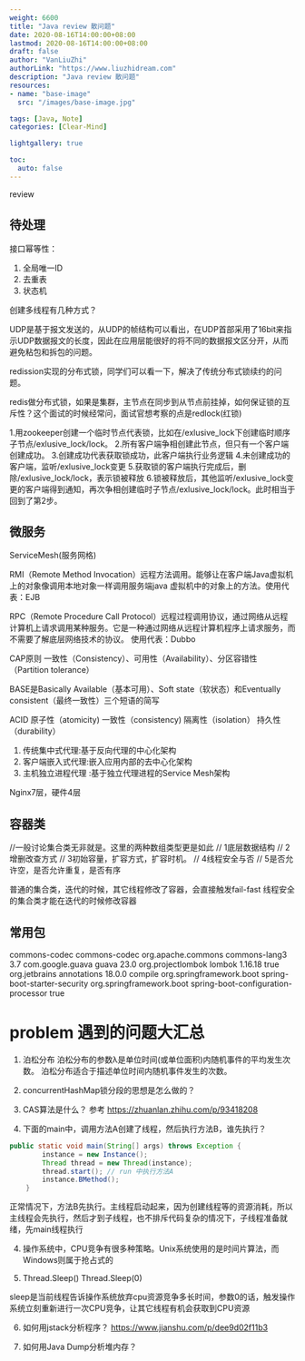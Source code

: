 ```yaml
---
weight: 6600
title: "Java review 散问题"
date: 2020-08-16T14:00:00+08:00
lastmod: 2020-08-16T14:00:00+08:00
draft: false
author: "VanLiuZhi"
authorLink: "https://www.liuzhidream.com"
description: "Java review 散问题"
resources:
- name: "base-image"
  src: "/images/base-image.jpg"

tags: [Java, Note]
categories: [Clear-Mind]

lightgallery: true

toc:
  auto: false
---
```


review

<!-- more -->

## 待处理

接口幂等性：
1. 全局唯一ID
2. 去重表
3. 状态机

创建多线程有几种方式？

UDP是基于报文发送的，从UDP的帧结构可以看出，在UDP首部采用了16bit来指示UDP数据报文的长度，因此在应用层能很好的将不同的数据报文区分开，从而避免粘包和拆包的问题。

redission实现的分布式锁，同学们可以看一下，解决了传统分布式锁续约的问题。

redis做分布式锁，如果是集群，主节点在同步到从节点前挂掉，如何保证锁的互斥性？这个面试的时候经常问，面试官想考察的点是redlock(红锁)

1.用zookeeper创建一个临时节点代表锁，比如在/exlusive_lock下创建临时顺序子节点/exlusive_lock/lock。
2.所有客户端争相创建此节点，但只有一个客户端创建成功。
3.创建成功代表获取锁成功，此客户端执行业务逻辑
4.未创建成功的客户端，监听/exlusive_lock变更
5.获取锁的客户端执行完成后，删除/exlusive_lock/lock，表示锁被释放
6.锁被释放后，其他监听/exlusive_lock变更的客户端得到通知，再次争相创建临时子节点/exlusive_lock/lock。此时相当于回到了第2步。

## 微服务

ServiceMesh(服务网格)

RMI（Remote Method Invocation）远程方法调用。能够让在客户端Java虚拟机上的对象像调用本地对象一样调用服务端java 虚拟机中的对象上的方法。使用代表：EJB

RPC（Remote Procedure Call Protocol）远程过程调用协议，通过网络从远程计算机上请求调用某种服务。它是一种通过网络从远程计算机程序上请求服务，而不需要了解底层网络技术的协议。 使用代表：Dubbo

CAP原则
一致性（Consistency）、可用性（Availability）、分区容错性（Partition tolerance）

BASE是Basically Available（基本可用）、Soft state（软状态）和Eventually consistent（最终一致性）三个短语的简写

ACID
原子性（atomicity)
一致性（consistency)
隔离性（isolation）
持久性（durability）


1. 传统集中式代理:基于反向代理的中心化架构
2. 客户端嵌入式代理:嵌入应用内部的去中心化架构
3. 主机独立进程代理 :基于独立代理进程的Service Mesh架构

Nginx7层，硬件4层

## 容器类

//一般讨论集合类无非就是。这里的两种数组类型更是如此
// 1底层数据结构
// 2增删改查方式
// 3初始容量，扩容方式，扩容时机。
// 4线程安全与否
// 5是否允许空，是否允许重复，是否有序 

普通的集合类，迭代的时候，其它线程修改了容器，会直接触发fail-fast
线程安全的集合类才能在迭代的时候修改容器


## 常用包

<dependency>
    <groupId>commons-codec</groupId>
    <artifactId>commons-codec</artifactId>
</dependency>
<dependency>
    <groupId>org.apache.commons</groupId>
    <artifactId>commons-lang3</artifactId>
    <version>3.7</version>
</dependency>
<dependency>
    <groupId>com.google.guava</groupId>
    <artifactId>guava</artifactId>
    <version>23.0</version>
</dependency>
<dependency>
    <groupId>org.projectlombok</groupId>
    <artifactId>lombok</artifactId>
    <version>1.16.18</version>
    <optional>true</optional>
</dependency>
<!--A set of annotations used for code inspection support and code documentation.-->
<dependency>
    <groupId>org.jetbrains</groupId>
    <artifactId>annotations</artifactId>
    <version>18.0.0</version>
    <scope>compile</scope>
</dependency>
<!--security-->
<dependency>
    <groupId>org.springframework.boot</groupId>
    <artifactId>spring-boot-starter-security</artifactId>
</dependency>
<!--配置文件转换支持，主要是旧体系框架向Spring boot转换-->
<dependency>
    <groupId>org.springframework.boot</groupId>
    <artifactId>spring-boot-configuration-processor</artifactId>
    <optional>true</optional>
</dependency>

# problem 遇到的问题大汇总

1. 泊松分布
泊松分布的参数λ是单位时间(或单位面积)内随机事件的平均发生次数。 泊松分布适合于描述单位时间内随机事件发生的次数。

2. concurrentHashMap锁分段的思想是怎么做的？

3. CAS算法是什么？
参考 https://zhuanlan.zhihu.com/p/93418208

3. 下面的main中，调用方法A创建了线程，然后执行方法B，谁先执行？

```java
public static void main(String[] args) throws Exception {
        instance = new Instance();
        Thread thread = new Thread(instance);
        thread.start(); // run 中执行方法A
        instance.BMethod();
    }
```
正常情况下，方法B先执行。主线程启动起来，因为创建线程等的资源消耗，所以主线程会先执行，然后才到子线程，也不排斥代码复杂的情况下，子线程准备就绪，先main线程执行

4. 操作系统中，CPU竞争有很多种策略。Unix系统使用的是时间片算法，而Windows则属于抢占式的

5. Thread.Sleep() Thread.Sleep(0)

sleep是当前线程告诉操作系统放弃cpu资源竞争多长时间，参数0的话，触发操作系统立刻重新进行一次CPU竞争，让其它线程有机会获取到CPU资源

6. 如何用jstack分析程序？
https://www.jianshu.com/p/dee9d02f11b3

7. 如何用Java Dump分析堆内存？

